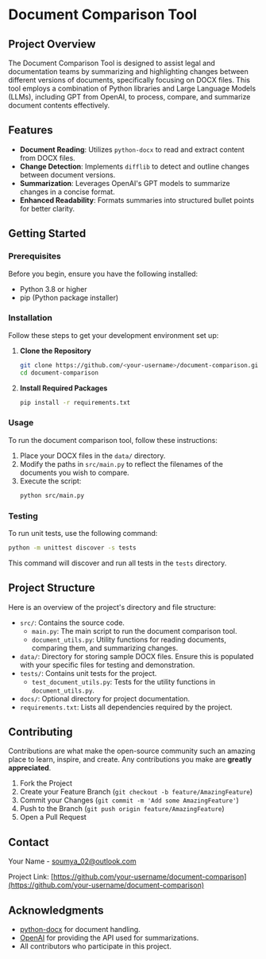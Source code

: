 
# Document Comparison Tool

## Project Overview

The Document Comparison Tool is designed to assist legal and documentation teams by summarizing and highlighting changes between different versions of documents, specifically focusing on DOCX files. This tool employs a combination of Python libraries and Large Language Models (LLMs), including GPT from OpenAI, to process, compare, and summarize document contents effectively.

## Features

- **Document Reading**: Utilizes `python-docx` to read and extract content from DOCX files.
- **Change Detection**: Implements `difflib` to detect and outline changes between document versions.
- **Summarization**: Leverages OpenAI's GPT models to summarize changes in a concise format.
- **Enhanced Readability**: Formats summaries into structured bullet points for better clarity.

## Getting Started

### Prerequisites

Before you begin, ensure you have the following installed:
- Python 3.8 or higher
- pip (Python package installer)

### Installation

Follow these steps to get your development environment set up:

1. **Clone the Repository**
   ```bash
   git clone https://github.com/<your-username>/document-comparison.git
   cd document-comparison
   ```

2. **Install Required Packages**
   ```bash
   pip install -r requirements.txt
   ```

### Usage

To run the document comparison tool, follow these instructions:

1. Place your DOCX files in the `data/` directory.
2. Modify the paths in `src/main.py` to reflect the filenames of the documents you wish to compare.
3. Execute the script:
   ```bash
   python src/main.py
   ```

### Testing

To run unit tests, use the following command:

```bash
python -m unittest discover -s tests
```

This command will discover and run all tests in the `tests` directory.

## Project Structure

Here is an overview of the project's directory and file structure:

- `src/`: Contains the source code.
  - `main.py`: The main script to run the document comparison tool.
  - `document_utils.py`: Utility functions for reading documents, comparing them, and summarizing changes.
- `data/`: Directory for storing sample DOCX files. Ensure this is populated with your specific files for testing and demonstration.
- `tests/`: Contains unit tests for the project.
  - `test_document_utils.py`: Tests for the utility functions in `document_utils.py`.
- `docs/`: Optional directory for project documentation.
- `requirements.txt`: Lists all dependencies required by the project.

## Contributing

Contributions are what make the open-source community such an amazing place to learn, inspire, and create. Any contributions you make are **greatly appreciated**.

1. Fork the Project
2. Create your Feature Branch (`git checkout -b feature/AmazingFeature`)
3. Commit your Changes (`git commit -m 'Add some AmazingFeature'`)
4. Push to the Branch (`git push origin feature/AmazingFeature`)
5. Open a Pull Request

## Contact

Your Name - [soumya_02@outlook.com](mailto:soumya_02@outlook.com)

Project Link: [https://github.com/your-username/document-comparison](https://github.com/your-username/document-comparison)

## Acknowledgments

- [python-docx](https://python-docx.readthedocs.io/en/latest/) for document handling.
- [OpenAI](https://www.openai.com/) for providing the API used for summarizations.
- All contributors who participate in this project.
